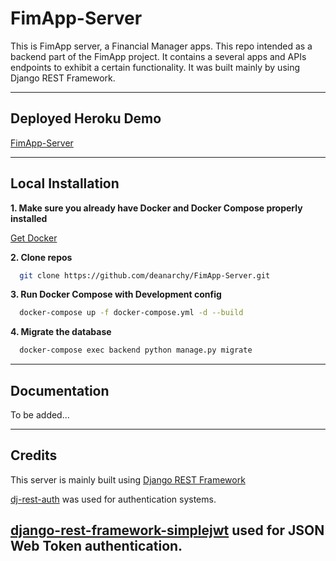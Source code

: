# FimApp-Server
This is FimApp server, a Financial Manager apps. This repo intended as a backend part of the FimApp project. It contains a several apps and APIs endpoints to exhibit a certain functionality. It was built mainly by using Django REST Framework.

---

## Deployed Heroku Demo
[FimApp-Server](https://fimapp-server.herokuapp.com/)

---
## Local Installation 
**1. Make sure you already have Docker and Docker Compose properly installed**

[Get Docker](https://docs.docker.com/get-docker/)

**2. Clone repos**

```bash
  git clone https://github.com/deanarchy/FimApp-Server.git
```

**3. Run Docker Compose with Development config**
```bash
  docker-compose up -f docker-compose.yml -d --build
```

**4. Migrate the database**
```bash
  docker-compose exec backend python manage.py migrate
```

---
## Documentation
To be added...

---
## Credits
This server is mainly built using [Django REST Framework](https://www.django-rest-framework.org/)

[dj-rest-auth](https://github.com/iMerica/dj-rest-auth) was used for authentication systems.

[django-rest-framework-simplejwt](https://github.com/jazzband/django-rest-framework-simplejwt) used for JSON Web Token authentication.
---
